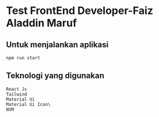 # Test FrontEnd Developer-Faiz Aladdin Maruf

## Untuk menjalankan aplikasi

```
npm run start
```

## Teknologi yang digunakan

```
React Js
Tailwind
Material Ui
Material Ui Icon\
NVM
```
